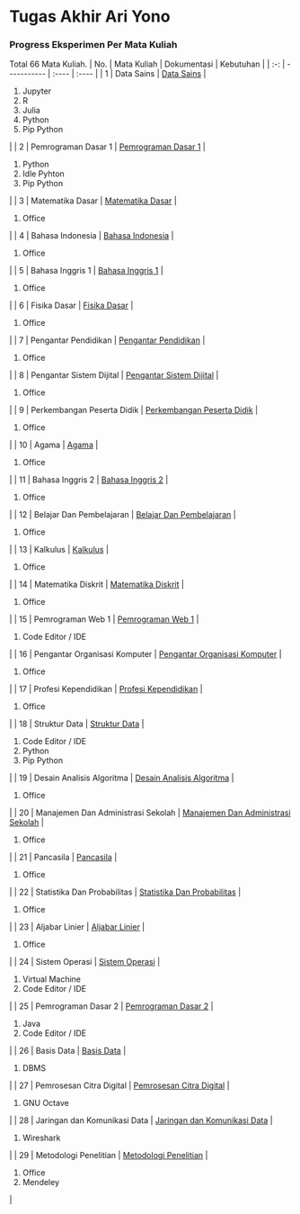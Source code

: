 # Tugas Akhir Ari Yono

### Progress Eksperimen Per Mata Kuliah
Total 66 Mata Kuliah.
| No. | Mata Kuliah | Dokumentasi | Kebutuhan | 
| :-: | ----------- | :---- | :---- |
| 1 | Data Sains | [Data Sains](Dokumentasi/Data_Sains/data_sains.md) | <ol><li>Jupyter</li> <li>R</li> <li>Julia</li> <li>Python</li><li>Pip Python</li></ol> |
| 2 | Pemrograman Dasar 1 | [Pemrograman Dasar 1](Dokumentasi/Pemrograman_Dasar_1/pemdas_1.md) | <ol><li>Python</li><li>Idle Pyhton</li><li>Pip Python</li></ol> |
| 3 | Matematika Dasar | [Matematika Dasar](Dokumentasi/Matematika_Dasar/matematika_dasar.md) | <ol><li>Office</li></ol> |
| 4 | Bahasa Indonesia | [Bahasa Indonesia](Dokumentasi/Bahasa_Indonesia/bahasa_indo.md) | <ol><li>Office</li></ol> |
| 5 | Bahasa Inggris 1 | [Bahasa Inggris 1](Dokumentasi/Bahasa_Inggris_1/bahasa_inggris1.md) | <ol><li>Office</li></ol> |
| 6 | Fisika Dasar | [Fisika Dasar](Dokumentasi/Fisika_Dasar/fisika_dasar.md) | <ol><li>Office</li></ol> |
| 7 | Pengantar Pendidikan | [Pengantar Pendidikan](Dokumentasi/Pengantar_Pendidikan/pengantar_pendidikan.md) | <ol><li>Office</li></ol> |
| 8 | Pengantar Sistem Dijital | [Pengantar Sistem Dijital](Dokumentasi/Pengantar_Sistem_Dijital/pengantar_sistem_dijital.md) | <ol><li>Office</li></ol> |
| 9 | Perkembangan Peserta Didik | [Perkembangan Peserta Didik](Dokumentasi/Perkembangan_Peserta_Didik/perkembangan_peserta_didik.md) | <ol><li>Office</li></ol> |
| 10 | Agama | [Agama](Dokumentasi/Agama/Agama.md) | <ol><li>Office</li></ol> |
| 11 | Bahasa Inggris 2 | [Bahasa Inggris 2](Dokumentasi/Bahasa_Inggris_2/Bahasa_Inggris_2.md) | <ol><li>Office</li></ol> |
| 12 | Belajar Dan Pembelajaran | [Belajar Dan Pembelajaran](Dokumentasi/Belajar_Dan_Pembelajaran/Belajar_Dan_Pembelajaran.md) | <ol><li>Office</li></ol> |
| 13 | Kalkulus | [Kalkulus](Dokumentasi/Kalkulus/Kalkulus.md) | <ol><li>Office</li></ol> |
| 14 | Matematika Diskrit | [Matematika Diskrit](Dokumentasi/Matematika_Diskrit/Matematika_Diskrit.md) | <ol><li>Office</li></ol> |
| 15 | Pemrograman Web 1 | [Pemrograman Web 1](Dokumentasi/Pemrograman_Web_1/Pemrograman_Web_1.md) | <ol><li>Code Editor / IDE</li></ol> |
| 16 | Pengantar Organisasi Komputer | [Pengantar Organisasi Komputer](Dokumentasi/Pengantar_Organisasi_Komputer/Pengantar_Organisasi_Komputer.md) | <ol><li>Office</li></ol> |
| 17 | Profesi Kependidikan | [Profesi Kependidikan](Dokumentasi/Profesi_Kependidikan/Profesi_Kependidikan.md) | <ol><li>Office</li></ol> |
| 18 | Struktur Data | [Struktur Data](Dokumentasi/Struktur_Data/Struktur_Data.md) | <ol><li>Code Editor / IDE</li><li>Python</li><li>Pip Python</li></ol> |
| 19 | Desain Analisis Algoritma | [Desain Analisis Algoritma](Dokumentasi/Desain_Analisis_Algoritma/Desain_Analisis_Algoritma.md) | <ol><li>Office</li></ol> |
| 20 | Manajemen Dan Administrasi Sekolah | [Manajemen Dan Administrasi Sekolah](Dokumentasi/Manajemen_Administrasi_Sekolah/Manajemen_Administrasi_Sekolah.md) | <ol><li>Office</li></ol> |
| 21 | Pancasila | [Pancasila](Dokumentasi/Pancasila/Pancasila.md) | <ol><li>Office</li></ol> |
| 22 | Statistika Dan Probabilitas | [Statistika Dan Probabilitas](Dokumentasi/Statistika_Dan_Probabilitas/Statistika_Dan_Probabilitas.md) | <ol><li>Office</li></ol> |
| 23 | Aljabar Linier | [Aljabar Linier](Dokumentasi/Aljabar_Linier/Aljabar_Linier.md) | <ol><li>Office</li></ol> |
| 24 | Sistem Operasi | [Sistem Operasi](Dokumentasi/Sistem_Operasi/Sistem_Operasi.md) | <ol><li>Virtual Machine</li><li>Code Editor / IDE</li></ol> |
| 25 | Pemrograman Dasar 2 | [Pemrograman Dasar 2](Dokumentasi/Pemrograman_Dasar_2/Pemrograman_Dasar_2.md) | <ol><li>Java</li><li>Code Editor / IDE</li></ol> |
| 26 | Basis Data | [Basis Data](Dokumentasi/Basis_Data/Basis_Data.md) | <ol><li>DBMS</li></ol> |
| 27 | Pemrosesan Citra Digital | [Pemrosesan Citra Digital](Dokumentasi/Pemrosesan_Citra_Digital/Pemrosesan_Citra_Digital.md) | <ol><li>GNU Octave</li></ol> |
| 28 | Jaringan dan Komunikasi Data | [Jaringan dan Komunikasi Data](Dokumentasi/Jaringan_Dan_Komunikasi_Data/Jaringan_Dan_Komunikasi_Data.md) | <ol><li>Wireshark</li></ol> |
| 29 | Metodologi Penelitian | [Metodologi Penelitian](Dokumentasi/Metodologi_Penelitian/Metodologi_Penelitian.md) | <ol><li>Office</li><li>Mendeley</li></ol> |






